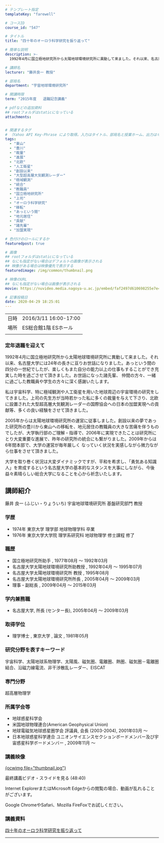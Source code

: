 ```yaml
---
# テンプレート指定
templateKey: "farewell"

# コースID
course_id: "547"

# タイトル
title: "四十年のオーロラ科学研究を振り返って"

# 簡単な説明
description: >-
  1992年4月に国立極地研究所から太陽地球環境研究所に異動して来ました。それ以来、名古屋大学には24年の長きに亘りお世話になりました。あっという間の四分の一世紀でしたが、楽しくもまた自分の能力以上の仕事もすることができ充実した時を過ごさせて頂きました。お世話になった諸先輩、 仲間の方々、一緒に過ごした教職員や学生の方々に深く感謝いたします。私は宇宙科学、特に極域観測や人工衛星を用いた地球周 ....

# 講師名
lecturer: "藤井良一 教授"

# 部局名
department: "宇宙地球環境研究所"

# 開講時限
term: "2015年度	退職記念講義"

# pdfなどの追加資料
## rootフォルダはstaticになっている
attachments:


# 関連するタグ
# （Yahoo API Key-Phrase により取得。入力はタイトル、部局名と授業ホーム、出力はキーフレーズ（tags））
tags:
  - "東山"
  - "豊川"
  - "裁量"
  - "進展"
  - "北欧"
  - "人工衛星"
  - "創設以来"
  - "大型超高層大気観測レーダー"
  - "極域観測"
  - "統合"
  - "教職員"
  - "国立極地研究所"
  - "上司"
  - "オーロラ科学研究"
  - "移転"
  - "あっという間"
  - "地元居住"
  - "貢献"
  - "諸先輩"
  - "加盟実現"

# 色付けのロールにするか
featuredpost: true

# 画像
## rootフォルダはstaticになっている
## なにも指定がない場合はデフォルトの画像が表示される
## 映像がある場合は映像優先で表示する
featuredimage: /img/common/thumbnail.png

# 映像のURL
## なにも指定がない場合は画像が表示される
movie: https://nuvideo.media.nagoya-u.ac.jp/embed/faf2497d610698255e7e4eb7a702377201fef488

# 記事投稿日
date: 2020-04-29 18:25:01
---
```


|   |   |
|---|---|
| 日時 | 2016/3/11  16:00-17:00 |
| 場所 | ES総合館1階 ESホール |
|   |   |


### 定年退職を迎えて

1992年4月に国立極地研究所から太陽地球環境研究所に異動して来ました。それ以来、名古屋大学には24年の長きに亘りお世話になりました。あっという間の四分の一世紀でしたが、楽しくもまた自分の能力以上の仕事もすることができ充実した時を過ごさせて頂きました。お世話になった諸先輩、 仲間の方々、一緒に過ごした教職員や学生の方々に深く感謝いたします。

私は宇宙科学、特に極域観測や人工衛星を用いた地球周辺の宇宙環境の研究をしてきました。上司の先生方が当時若かった私に多くの裁量を与えて下さり、北欧に設置された大型超高層大気観測レーダーの国際協会への日本の加盟実現への貢献等、多くの良い経験をさせて頂きました。

2005年からは太陽地球環境研究所の運営に従事しました。創設以来の夢であった研究所の豊川から東山への移転を、地元居住の教職員の大きな苦痛を伴うものでしたが、大学執行部のご理解・指導で、2006年に実現できたことは研究所にとり大変重要な進展で、昨年の研究所の統合にも繋がりました。2009年からは6年間本部で、大学の運営が毎年厳しく なっていく状況を実感しながら微力ながら仕事をさせて頂きました。

大学を取り巻く状況は大変ダイナミックですが、平和を希求し、「勇気ある知識人」を育成するという名古屋大学の基本的なスタンスを大事にしながら、今後益々素晴らしい総合大学になることを心から祈念いたします。


## 講師紹介

藤井 良一 (ふじい・りょういち) 宇宙地球環境研究所 基盤研究部門 教授

### 学歴

* 1974年 東京大学 理学部 地球物理学科 卒業
* 1976年 東京大学大学院 理学系研究科 地球物理学 修士課程 修了

### 職歴

* 国立極地研究所助手 , 1977年08月 ～ 1992年03月
* 名古屋大学太陽地球環境研究所助教授 , 1992年04月 ～ 1995年07月
* 名古屋大学太陽地球環境研究所 教授 , 1995年08月
* 名古屋大学太陽地球環境研究所所長 , 2005年04月 ～ 2009年03月
* 理事・副総長 , 2009年04月 ～ 2015年03月

### 学内兼務職

* 名古屋大学, 所長 (センター長), 2005年04月 ～ 2009年03月

### 取得学位

* 理学博士 , 東京大学 , 論文 , 1981年05月

### 研究分野を表すキーワード

宇宙科学、太陽地球系物理学、太陽風、磁気圏、電離圏、熱圏、磁気圏－電離圏結合、沿磁力線電流、非干渉散乱レーダー、EISCAT

### 専門分野

超高層物理学

### 所属学会等

* 地球惑星科学会
* 米国地球物理連合(American Geophysical Union)
* 地球電磁気地球惑星圏学会 評議員, 会長 (2003-2004), 2001年03月 ～
* 日本地球惑星科学連合 ユニオンサイエンスセクションボードメンバー及び宇宙惑星科学ボードメンバー , 2009年11月 ～


### 講義映像

[{ocwimg file="thumbnail.jpg"}](https://nuvideo.media.nagoya-u.ac.jp/embed/faf2497d610698255e7e4eb7a702377201fef488)

最終講義ビデオ・スライドを見る (48:40)



Internet ExplorerまたはMicrosoft Edgeからの閲覧の場合、動画が乱れることがございます。

Google ChromeやSafari、Mozilla FireFoxでお試しください。


### 講義資料

[四十年のオーロラ科学研究を振り返って](https://ocw.nagoya-u.jp/files/547/hujii.pdf) 

-----